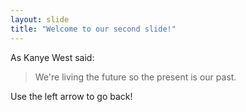 ```yaml
---
layout: slide
title: "Welcome to our second slide!"
---
```

As Kanye West said:

> We're living the future so
> the present is our past.


Use the left arrow to go back!
